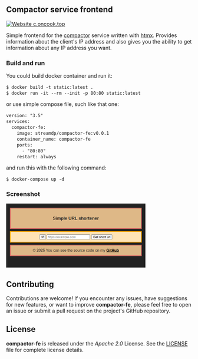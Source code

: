 ## Compactor service frontend
[![Website c.oncook.top](https://img.shields.io/website-up-down-green-red/https/c.oncook.top.svg)](https://c.oncook.top)

Simple frontend for the [compactor](https://github.com/streamdp/compactor) service written with [htmx](https://htmx.org/). 
Provides information about the client's IP address and also gives you the ability to get
information about any IP address you want.

### Build and run
You could build docker container and run it:
```shell
$ docker build -t static:latest .
$ docker run -it --rm --init -p 80:80 static:latest
```
or use simple compose file, such like that one:
```shell
version: "3.5"
services:
  compactor-fe:
    image: streamdp/compactor-fe:v0.0.1
    container_name: compactor-fe
    ports:
      - "80:80"
    restart: always
```
and run this with the following command:
```shell
$ docker-compose up -d
```
### Screenshot
<div style="align-content: center" style="width: 100%">
   <img style="width: 75%" src="assets/index.png" alt="ip location service screenshot">
</div>

## Contributing
Contributions are welcome! If you encounter any issues, have suggestions for new features, or want to improve **compactor-fe**, please feel free to open an issue or submit a pull request on the project's GitHub repository.

## License
**compactor-fe** is released under the _Apache 2.0_ License. See the [LICENSE](https://github.com/streamdp/compactor-fe/blob/main/LICENSE) file for complete license details.
